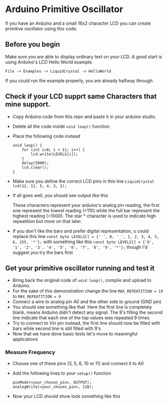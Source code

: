 # Arduino Primitive Oscillator
If you have an Arduino and a small 16x2 character LCD you can create primitive oscillator using this code.

## Before you begin
Make sure you are able to display ordinary text on your LCD. A good start is using Arduino's LCD Hello World example.

    File -> Examples -> LiquidCrystal -> HelloWorld

If you could run the example properly, you are already halfway through.

## Check if your LCD supprt same Characters that mine support.
* Copy Arduino code from this repo and paste it in your arduino studio.
* Delete all the code inside `void loop()` function.
* Place the following code instead

      void loop() {
          for (int i=0; i < 11; i++) {
              lcd.write(LEVELS[i]);
          }
          delay(5000);
          lcd.clear();
      }
* Make sure you define the correct LCD pins in this line `LiquidCrystal lcd(12, 11, 5, 4, 3, 2);`
* If all goes well, you should see output like this
  <image goes here>

  These characters represent your arduino's analog pin reading, the first one represent the lowest reading (<110) while the full bar represent the highest reading (>1000).
  The star \* character is used to indicate high repeatition but more on that later.

* If you don't like the bars and prefer digital representation, u could replace this line
  `const byte LEVELS[] = {' ', 0, '_', 1, 2, 3, 4, 5, 6, 255, '*'};`
  with something like this
  `const byte LEVELS[] = {'0', '1', '2', '3', '4', '5', '6', '7', '8', '9', '*'};`
  though I'd suggest you try the bars first

## Get your primitive oscillator running and test it
* Bring back the original code of `void loop()`, compile and upload to Arduino.
* For the sake of this demonstration change the line `MAX_REPEATITION = 19` to `MAX_REPEATITION = 9`
* Connect a wire to analog pin A0 and the other side to ground (GND pin)
* You should see something like that
    <image goes here>
  Here the first line is completely blank, means Arduino didn't detect any signal.
  The 9's filling the second line indicate that each one of the top values was repeated 9 times.
* Try to connect to Vin pin instead, the first line should now be filled with bars while second line is still filled with  9's
* Now that we have done basic tests let's move to meaningful applications

### Measure Frequency
* Choose one of these pins (3, 5, 6, 10 or 11) and connect it to A0
* Add the following lines to your `setup()` function

      pinMode(<your_chosen_pin>, OUTPUT);
      analogWrite(<your_chosen_pin>, 128);

 * Now your LCD should show look something like this
   <image goes here>
